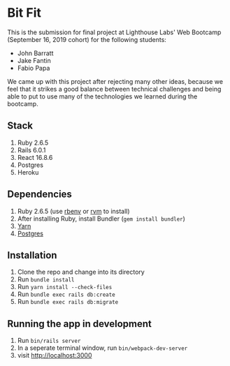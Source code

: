 # Bit Fit

This is the submission for final project at Lighthouse Labs' Web Bootcamp
(September 16, 2019 cohort) for the following students:

* John Barratt
* Jake Fantin
* Fabio Papa

We came up with this project after rejecting many other ideas, because we feel
that it strikes a good balance between technical challenges and being able to
put to use many of the technologies we learned during the bootcamp.

## Stack

1. Ruby 2.6.5
1. Rails 6.0.1
1. React 16.8.6
1. Postgres
1. Heroku

## Dependencies

1. Ruby 2.6.5 (use [rbenv](https://github.com/rbenv/rbenv) or
   [rvm](https://rvm.io) to install)
1. After installing Ruby, install Bundler (`gem install bundler`)
1. [Yarn](https://yarnpkg.com/lang/en/docs/install)
1. [Postgres](https://www.postgresql.org)

## Installation

1. Clone the repo and change into its directory
1. Run `bundle install`
1. Run `yarn install --check-files`
1. Run `bundle exec rails db:create`
1. Run `bundle exec rails db:migrate`

## Running the app in development

1. Run `bin/rails server`
1. In a seperate terminal window, run `bin/webpack-dev-server`
1. visit [http://localhost:3000](http://localhost:3000)